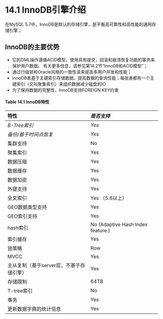# 14.1   InnoDB引擎介绍

在MySQL 5.7中，InnoDB是默认的存储引擎，是平衡高可靠性和高性能的通用存储引擎；

## InnoDB的主要优势

* 它的DML操作遵循ACID模型，使用具有提交，回滚和崩溃恢复功能的事务来保护用户数据。 有关更多信息，请参见第14.2节“InnoDB和ACID模型”；
* 通过行级锁和Oracle风格的一致性读来提高多用户并发和性能；
* InnoDB表基于主键索引存储数据，提高数据的查询性能；每张表都有一个主键索引（又叫聚集索引）来组织数据减少磁盘的IO
* 为了保持数据的完整性，InnoDB支持FOREIGN KEY约束

####  **Table 14.1 InnoDB特性**

| 特性 | _是否支持_ |
| :--- | :--- |
| _B-Tree索引_ | _Yes_ |
| _备份/基于时间点恢复_ | _Yes_ |
| 集群支持 | No |
| 聚集索引 | Yes |
| 数据压缩 | Yes |
| 数据缓存 | Yes |
| 数据加密 | Yes |
| 外键支持 | Yes |
| 全文索引 | Yes （5.6以上） |
| GEO数据类型支持 | Yes |
| GEO索引支持 | Yes |
| hash索引 | No \(Adaptive Hash Index feature.\) |
| 索引缓存 | Yes |
| 锁策略 | Row |
| MVCC | Yes |
| 主从复制（基于server层，不基于存储引擎） | Yes |
| 存储限制 | 64TB |
| T-tree索引 | No |
| 事务 | Yes |
| 更新数据字典的统计信息 | Yes |



